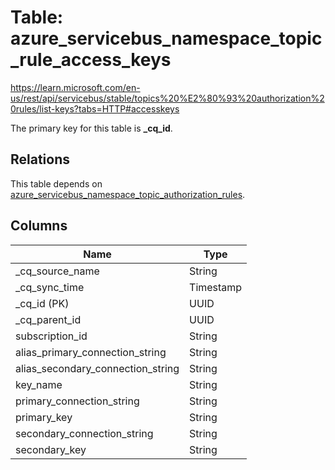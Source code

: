 # Table: azure_servicebus_namespace_topic_rule_access_keys

https://learn.microsoft.com/en-us/rest/api/servicebus/stable/topics%20%E2%80%93%20authorization%20rules/list-keys?tabs=HTTP#accesskeys

The primary key for this table is **_cq_id**.

## Relations

This table depends on [azure_servicebus_namespace_topic_authorization_rules](azure_servicebus_namespace_topic_authorization_rules).

## Columns

| Name          | Type          |
| ------------- | ------------- |
|_cq_source_name|String|
|_cq_sync_time|Timestamp|
|_cq_id (PK)|UUID|
|_cq_parent_id|UUID|
|subscription_id|String|
|alias_primary_connection_string|String|
|alias_secondary_connection_string|String|
|key_name|String|
|primary_connection_string|String|
|primary_key|String|
|secondary_connection_string|String|
|secondary_key|String|